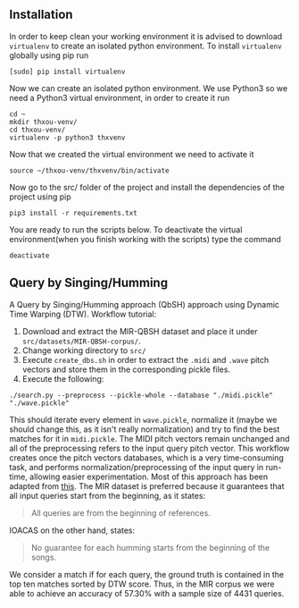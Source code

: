 Installation
---
In order to keep clean your working environment it is advised to download `virtualenv` to create an isolated
python environment.
To install `virtualenv` globally using pip run
```
[sudo] pip install virtualenv
```
Now we can create an isolated python environment. We use Python3 so we need a Python3 virtual environment,
in order to create it run
```
cd ~
mkdir thxou-venv/
cd thxou-venv/
virtualenv -p python3 thxvenv
```
Now that we created the virtual environment we need to activate it
```
source ~/thxou-venv/thxvenv/bin/activate
```
Now go to the src/ folder of the project and install the dependencies of the project using pip
```
pip3 install -r requirements.txt
```
You are ready to run the scripts below. To deactivate the virtual environment(when you finish working with the scripts) type the command
```
deactivate
``` 

Query by Singing/Humming
---
A Query by Singing/Humming approach (QbSH) approach using Dynamic Time Warping (DTW). Workflow tutorial:

1. Download and extract the MIR-QBSH dataset and place it under `src/datasets/MIR-QBSH-corpus/`.
2. Change working directory to `src/`
3. Execute `create_dbs.sh` in order to extract the `.midi` and `.wave` pitch vectors and store them in the corresponding pickle files.
4. Execute the following:

```
./search.py --preprocess --pickle-whole --database "./midi.pickle" "./wave.pickle"
```

This should iterate every element in `wave.pickle`, normalize it (maybe we should change this, as it isn't really normalization) and try to find the best matches for it in `midi.pickle`.  The MIDI pitch vectors remain unchanged and all of the preprocessing refers to the input query pitch vector. This workflow creates once the pitch vectors databases, which is a very time-consuming task, and performs normalization/preprocessing of the input query in run-time, allowing easier experimentation. Most of this approach has been adapted from [this](http://ics.p.lodz.pl/~basta/pre-prints/Stasiak_AoA_2014.pdf). The MIR dataset is preferred because it guarantees that all input queries start from the beginning, as it states:

> All queries are from the beginning of references.

IOACAS on the other hand, states:

> No guarantee for each humming starts from the beginning of the songs.

We consider a match if for each query, the ground truth is contained in the top ten matches sorted by DTW score. Thus, in the MIR corpus we were able to achieve an accuracy of 57.30% with a sample size of 4431 queries.